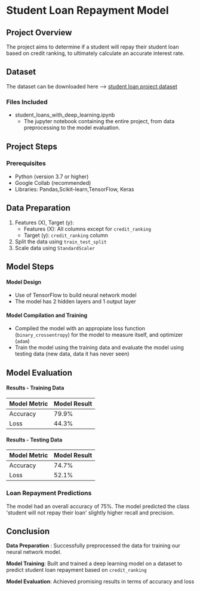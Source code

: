 # Student Loan Repayment Model

## Project Overview

The project aims to determine if a student will repay their student loan based on credit ranking, to ultimately calculate an accurate interest rate.

## Dataset

The dataset can be downloaded here --> [student loan project dataset](https://static.bc-edx.com/ai/ail-v-1-0/m18/lms/datasets/student-loans.csv)

### Files Included

- student_loans_with_deep_learning.ipynb
  - The jupyter notebook containing the entire project, from data preprocessing to the model evaluation.

## Project Steps

### Prerequisites

- Python (version 3.7 or higher)
- Google Collab (recommended)
- Libraries: Pandas,Scikit-learn,TensorFlow, Keras

## Data Preparation

1. Features (X), Target (y):
   - Features (X): All columns except for `credit_ranking`
   - Target (y): `credit_ranking` column
2. Split the data using `train_test_split`
3. Scale data using `StandardScaler`

## Model Steps

#### Model Design

- Use of TensorFlow to build neural network model
- The model has 2 hidden layers and 1 output layer

#### Model Compilation and Training

- Compiled the model with an appropiate loss function (`binary_crossentropy`) for the model to measure itself, and optimizer (`adam`)
- Train the model using the training data and evaluate the model using testing data (new data,
  data it has never seen)

## Model Evaluation

#### Results - Training Data

| Model Metric | Model Result |
| ------------ | ------------ |
| Accuracy     | 79.9%        |
| Loss         | 44.3%        |

#### Results - Testing Data

| Model Metric | Model Result |
| ------------ | ------------ |
| Accuracy     | 74.7%        |
| Loss         | 52.1%        |

### Loan Repayment Predictions

The model had an overall accuracy of 75%. The model predicted the class 'student will not repay their loan' slightly higher recall and precision.

## Conclusion

**Data Preparation** : Successfully preprocessed the data for training our neural network model.

**Model Training**: Built and trained a deep learning model on a dataset to predict student loan repayment based on `credit_ranking`

**Model Evaluation**: Achieved promising results in terms of accuracy and loss
